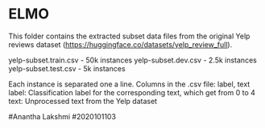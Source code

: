 # ELMO

This folder contains the extracted subset data files from the original Yelp reviews dataset (https://huggingface.co/datasets/yelp_review_full).

yelp-subset.train.csv - 50k instances
yelp-subset.dev.csv - 2.5k instances
yelp-subset.test.csv - 5k instances

Each instance is separated one a line.
Columns in the .csv file:
label, text
label: Classification label for the corresponding text, which get from 0 to 4
text: Unprocessed text from the Yelp dataset


#Anantha Lakshmi
#2020101103
